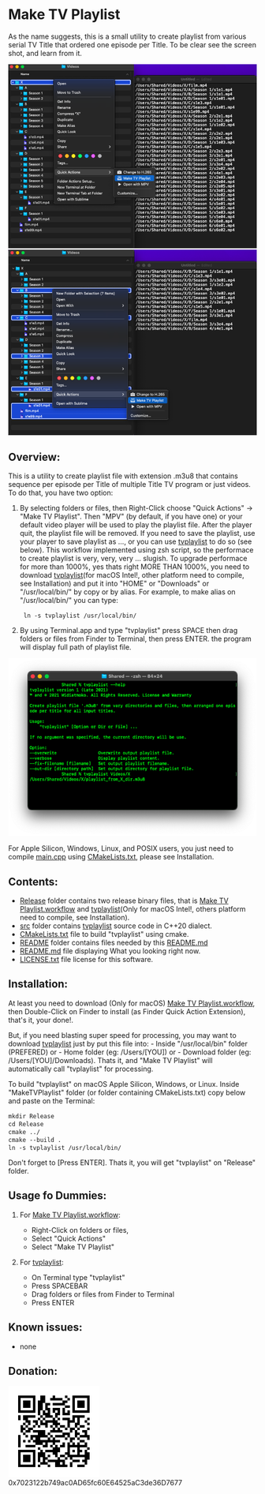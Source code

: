 #  Make TV Playlist
As the name suggests, this is a small utility to create playlist from various serial TV Title that ordered one episode per Title. To be clear see the screen shot, and learn from it.

![Select root folder](https://raw.githubusercontent.com/Mr-Widiatmoko/MakeTVPlaylist/master/README/ScreenShot1.png "Screen shot of TVPlaylist selecting the root of videos folder")
![Select from multiple folders and files](https://raw.githubusercontent.com/Mr-Widiatmoko/MakeTVPlaylist/master/README/ScreenShot2.png "Screen shot of TVPlaylist selecting from various folders and files")

## Overview:
This is a utility to create playlist file with extension .m3u8 that contains sequence per episode per Title of multiple Title TV program or just videos. To do that, you have two option:
1. By selecting folders or files, then Right-Click choose "Quick Actions" -> "Make TV Playlist". Then "MPV" (by default, if you have one) or your default video player will be used to play the playlist file. After the player quit, the playlist file will be removed. If you need to save the playlist, use your player to save playlist as ..., or you can use [tvplaylist](https://github.com/Mr-Widiatmoko/MakeTVPlaylist/Release/tvplaylist) to do so (see below). This workflow implemented using zsh script, so the performace to create playlist is very, very, very ... slugish. To upgrade performace for more than 1000%, yes thats right MORE THAN 1000%, you need to download [tvplaylist](https://github.com/Mr-Widiatmoko/MakeTVPlaylist/Release/tvplaylist)(for macOS Intel!, other platform need to compile, see Installation) and put it into "HOME" or "Downloads" or "/usr/local/bin/" by copy or by alias. For example, to make alias on "/usr/local/bin/" you can type:
	
		ln -s tvplaylist /usr/local/bin/
		
2. By using Terminal.app and type "tvplaylist" press SPACE then drag folders or files from Finder to Terminal, then press ENTER. the program will display full path of playlist file.

![tvplaylist on Terminal](https://raw.githubusercontent.com/Mr-Widiatmoko/MakeTVPlaylist/master/README/ScreenShot3.png "Screen shot of tvplayliston Terminal.app")

For Apple Silicon, Windows, Linux, and POSIX users, you just need to compile [main.cpp](https://raw.githubusercontent.com/Mr-Widiatmoko/MakeTVPlaylist/master/src/main.cpp) using [CMakeLists.txt](https://github.com/Mr-Widiatmoko/MakeTVPlaylist/CMakeLists.txt), please see Installation. 

## Contents:
- [Release](https://github.com/Mr-Widiatmoko/MakeTVPlaylist/Release) folder contains two release binary files, that is [Make TV Playlist.workflow](https://github.com/Mr-Widiatmoko/MakeTVPlaylist/Release/Make%20TV%20Playlist.workflow.zip) and [tvplaylist](https://github.com/Mr-Widiatmoko/MakeTVPlaylist/Release/tvplaylist)(Only for macOS Intel!, others platform need to compile, see Installation).
- [src](https://github.com/Mr-Widiatmoko/MakeTVPlaylist/src) folder contains [tvplaylist]() source code in C++20 dialect.
- [CMakeLists.txt](https://github.com/Mr-Widiatmoko/MakeTVPlaylist/CMakeLists.txt) file to build "tvplaylist" using cmake.  
- [README](https://github.com/Mr-Widiatmoko/MakeTVPlaylist/README) folder contains files needed by this [README.md](https://github.com/Mr-Widiatmoko/MakeTVPlaylist/README.md)
- [README.md](https://github.com/Mr-Widiatmoko/MakeTVPlaylist/README.md) file displaying What you looking right now.
- [LICENSE.txt](https://github.com/Mr-Widiatmoko/MakeTVPlaylist/LICENSE.txt) file license for this software.

## Installation:
At least you need to download (Only for macOS) [Make TV Playlist.workflow](https://raw.githubusercontent.com/Mr-Widiatmoko/MakeTVPlaylist/master/Release/Make%20TV%20Playlist.workflow.zip), then Double-Click on Finder to install (as Finder Quick Action Extension), that's it, your done!.

But, if you need blasting super speed for processing, you may want to download  [tvplaylist](https://raw.githubusercontent.com/Mr-Widiatmoko/MakeTVPlaylist/master/Release/tvplaylist) just by put this file into: 
	- Inside "/usr/local/bin" folder (PREFERED) or
	- Home folder (eg: /Users/[YOU]) or 
	- Download folder (eg: /Users/[YOU]/Downloads).
Thats it, and "Make TV Playlist" will automatically call "tvplaylist" for processing.

To build "tvplaylist" on macOS Apple Silicon, Windows, or Linux. Inside "MakeTVPlaylist" folder (or folder containing CMakeLists.txt) copy below and paste on the Terminal:

	mkdir Release
	cd Release
	cmake ../
	cmake --build .
	ln -s tvplaylist /usr/local/bin/ 
	
Don't forget to [Press ENTER]. Thats it, you will get "tvplaylist" on "Release" folder.

## Usage fo Dummies:
1. For [Make TV Playlist.workflow](https://raw.githubusercontent.com/Mr-Widiatmoko/MakeTVPlaylist/master/Release/Make%20TV%20Playlist.workflow.zip):
	
	- Right-Click on folders or files, 
	- Select "Quick Actions"
	- Select "Make TV Playlist"
	
2. For [tvplaylist](https://raw.githubusercontent.com/Mr-Widiatmoko/MakeTVPlaylist/master/Release/tvplaylist):

	- On Terminal type "tvplaylist"
	- Press SPACEBAR
	- Drag folders or files from Finder to Terminal
	- Press ENTER

## Known issues:
- none

## Donation:
![Brave Wallet](https://raw.githubusercontent.com/Mr-Widiatmoko/MakeTVPlaylist/master/README/BW.png "0x7023122b749ac0AD65fc60E64525aC3de36D7677")
0x7023122b749ac0AD65fc60E64525aC3de36D7677
